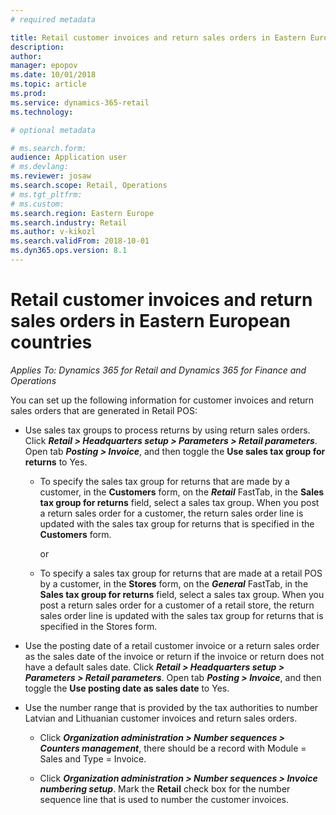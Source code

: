 ```yaml
---
# required metadata

title: Retail customer invoices and return sales orders in Eastern European countries
description: 
author:  
manager: epopov
ms.date: 10/01/2018
ms.topic: article
ms.prod: 
ms.service: dynamics-365-retail
ms.technology: 

# optional metadata

# ms.search.form: 
audience: Application user
# ms.devlang: 
ms.reviewer: josaw
ms.search.scope: Retail, Operations
# ms.tgt_pltfrm: 
# ms.custom: 
ms.search.region: Eastern Europe
ms.search.industry: Retail
ms.author: v-kikozl
ms.search.validFrom: 2018-10-01
ms.dyn365.ops.version: 8.1
---
```

# Retail customer invoices and return sales orders in Eastern European countries

*Applies To: Dynamics 365 for Retail and Dynamics 365 for Finance and Operations*

You can set up the following information for customer invoices and return sales orders that are generated in Retail POS:
- Use sales tax groups to process returns by using return sales orders. Click **_Retail > Headquarters setup > Parameters > Retail parameters_**. Open tab **_Posting > Invoice_**, and then toggle the **Use sales tax group for returns** to Yes. 

  * To specify the sales tax group for returns that are made by a customer, in the **Customers** form, on the **_Retail_** FastTab, in the **Sales tax group for returns** field, select a sales tax group. When you post a return sales order for a customer, the return sales order line is updated with the sales tax group for returns that is specified in the **Customers** form.
  
     or

   * To specify a sales tax group for returns that are made at a retail POS by a customer, in the **Stores** form, on the **_General_** FastTab, in the **Sales tax group for returns** field, select a sales tax group. When you post a return sales order for a customer of a retail store, the return sales order line is updated with the sales tax group for returns that is specified in the Stores form.

- Use the posting date of a retail customer invoice or a return sales order as the sales date of the invoice or return if the invoice or return does not have a default sales date. Click **_Retail > Headquarters setup > Parameters > Retail parameters_**. Open tab **_Posting > Invoice_**, and then toggle the **Use posting date as sales date** to Yes.

- Use the number range that is provided by the tax authorities to number Latvian and Lithuanian customer invoices and return sales orders. 

  * Click **_Organization administration > Number sequences > Counters management_**, there should be a record with Module = Sales and Type = Invoice.

  * Click **_Organization administration > Number sequences > Invoice numbering setup_**. Mark the **Retail** check box for the number sequence line that is used to number the customer invoices.
